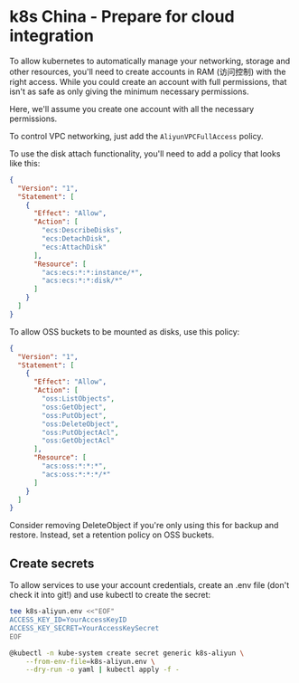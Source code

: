 # k8s China - Prepare for cloud integration

To allow kubernetes to automatically manage your networking, storage and other resources, you'll need to create accounts in RAM (访问控制) with the right access.  While you could create an account with full permissions, that isn't as safe as only giving the minimum necessary permissions.

Here, we'll assume you create one account with all the necessary permissions.

To control VPC networking, just add the `AliyunVPCFullAccess` policy.

To use the disk attach functionality, you'll need to add a policy that looks like this:

```json
{
  "Version": "1",
  "Statement": [
    {
      "Effect": "Allow",
      "Action": [
		"ecs:DescribeDisks",
		"ecs:DetachDisk",
		"ecs:AttachDisk"
      ],
      "Resource": [
        "acs:ecs:*:*:instance/*",
		"acs:ecs:*:*:disk/*"
      ]
    }
  ]
}
```

To allow OSS buckets to be mounted as disks, use this policy:

```json
{
  "Version": "1",
  "Statement": [
    {
      "Effect": "Allow",
      "Action": [
        "oss:ListObjects",
        "oss:GetObject",
        "oss:PutObject",
		"oss:DeleteObject",
        "oss:PutObjectAcl",
        "oss:GetObjectAcl"
      ],
      "Resource": [
        "acs:oss:*:*:*",
        "acs:oss:*:*:*/*"
      ]
    }
  ]
}
```

Consider removing DeleteObject if you're only using this for backup and restore.  Instead, set a retention policy on OSS buckets.

## Create secrets

To allow services to use your account credentials, create an .env file (don't check it into git!) and use kubectl to create the secret:

```bash
tee k8s-aliyun.env <<"EOF"
ACCESS_KEY_ID=YourAccessKeyID
ACCESS_KEY_SECRET=YourAccessKeySecret
EOF

@kubectl -n kube-system create secret generic k8s-aliyun \
	--from-env-file=k8s-aliyun.env \
	--dry-run -o yaml | kubectl apply -f -
```
